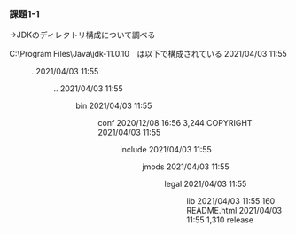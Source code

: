 ### 課題1-1
→JDKのディレクトリ構成について調べる


C:\Program Files\Java\jdk-11.0.10　は以下で構成されている
  2021/04/03  11:55    <DIR>          .
  2021/04/03  11:55    <DIR>          ..
  2021/04/03  11:55    <DIR>          bin
  2021/04/03  11:55    <DIR>          conf
  2020/12/08  16:56             3,244 COPYRIGHT
  2021/04/03  11:55    <DIR>          include
  2021/04/03  11:55    <DIR>          jmods
  2021/04/03  11:55    <DIR>          legal
  2021/04/03  11:55    <DIR>          lib
  2021/04/03  11:55               160 README.html
  2021/04/03  11:55             1,310 release

